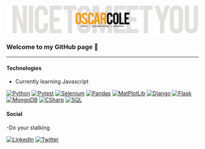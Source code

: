 <img src = 'GitHubBanner.png' alt = 'Banner'/>

### Welcome to my GitHub page 👋

<hr/>

#### Technologies
- Currently learning Javascript


[![Python](https://img.shields.io/badge/Language-Python-3e7cad?style=for-the-badge&logo=Python&logoColor=white)](https://www.python.org/)
[![Pytest](https://img.shields.io/badge/Test-Pytest-ffdd53?style=for-the-badge&logo=Python&logoColor=white)](https://docs.pytest.org/en/latest/)
[![Selenium](https://img.shields.io/badge/BrowserAutomation-Selenium-3e7cad?style=for-the-badge&logo=Python&logoColor=white)](https://selenium-python.readthedocs.io/)
[![Pandas](https://img.shields.io/badge/DataAnalysis-Pandas-purple?style=for-the-badge&logo=Pandas&logoColor=white)](https://pandas.pydata.org/)
[![MatPlotLib](https://img.shields.io/badge/DataAnalysis-MatPlotLib-3e7cad?style=for-the-badge&logo=MatPlotLib&logoColor=white)](https://matplotlib.org/)
[![Django](https://img.shields.io/badge/WebBased-Django-0c4b33?style=for-the-badge&logo=Django&logoColor=white)](https://www.djangoproject.com/)
[![Flask](https://img.shields.io/badge/WebBased-Flask-000000?style=for-the-badge&logo=Flask&logoColor=white)](https://flask.palletsprojects.com/en/1.1.x/)
[![MongoDB](https://img.shields.io/badge/Database-MongoDB-13aa52?style=for-the-badge&logo=MongoDB&logoColor=white)](https://www.mongodb.com/)
[![CSharp](https://img.shields.io/badge/Language-CSharp-informational?style=for-the-badge&logo=C&logoColor=white)](https://docs.microsoft.com/en-us/dotnet/)
[![SQL](https://img.shields.io/badge/Database-SQL-informational?style=for-the-badge&logo=MySQL&logoColor=white)](https://www.microsoft.com/en-us/sql-server/sql-server-2019)

#### Social
-Do your stalking

[![LinkedIn](https://img.shields.io/badge/LinkedIn-oscarcole-informational?style=for-the-badge&logo=linkedin&logoColor=white)](https://www.linkedin.com/in/oscarcole/)
[![Twitter](https://img.shields.io/badge/Twitter-oscarcole-lightblue?style=for-the-badge&logo=twitter&logoColor=white)](https://www.twitter.com/TheN0rthC0le/)
